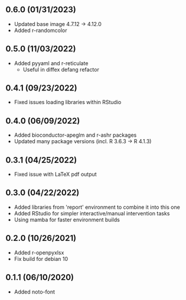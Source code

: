 0.6.0 (01/31/2023)
------------------
- Updated base image 4.7.12 -> 4.12.0
- Added r-randomcolor

0.5.0 (11/03/2022)
------------------
- Added pyyaml and r-reticulate
  - Useful in diffex defang refactor

0.4.1 (09/23/2022)
------------------
- Fixed issues loading libraries within RStudio

0.4.0 (06/09/2022)
------------------
- Added bioconductor-apeglm and r-ashr packages
- Updated many package versions (incl. R 3.6.3 -> R 4.1.3)

0.3.1 (04/25/2022)
------------------
- Fixed issue with LaTeX pdf output

0.3.0 (04/22/2022)
------------------
- Added libraries from 'report' environment to combine it into this one
- Added RStudio for simpler interactive/manual intervention tasks
- Using mamba for faster environment builds

0.2.0 (10/26/2021)
------------------
- Added r-openpyxlsx
- Fix build for debian 10

0.1.1 (06/10/2020)
------------------
- Added noto-font
